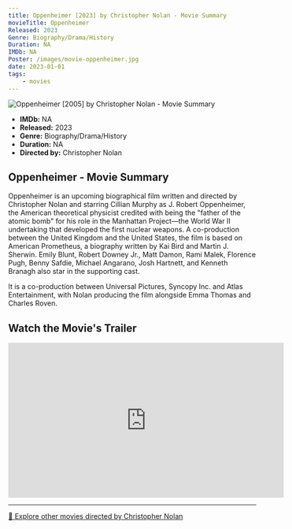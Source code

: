 ```yaml
---
title: Oppenheimer [2023] by Christopher Nolan - Movie Summary
movieTitle: Oppenheimer
Released: 2023
Genre: Biography/Drama/History
Duration: NA
IMDb: NA
Poster: /images/movie-oppenheimer.jpg
date: 2023-01-01
tags:
    - movies
---
```


![Oppenheimer [2005] by Christopher Nolan - Movie Summary](/images/movie-oppenheimer.jpg)

- **IMDb:** NA
- **Released:** 2023
- **Genre:** Biography/Drama/History
- **Duration:** NA
- **Directed by:** Christopher Nolan

## Oppenheimer - Movie Summary

Oppenheimer is an upcoming biographical film written and directed by Christopher Nolan and starring Cillian Murphy as J. Robert Oppenheimer, the American theoretical physicist credited with being the "father of the atomic bomb" for his role in the Manhattan Project—the World War II undertaking that developed the first nuclear weapons. A co-production between the United Kingdom and the United States, the film is based on American Prometheus, a biography written by Kai Bird and Martin J. Sherwin. Emily Blunt, Robert Downey Jr., Matt Damon, Rami Malek, Florence Pugh, Benny Safdie, Michael Angarano, Josh Hartnett, and Kenneth Branagh also star in the supporting cast.

It is a co-production between Universal Pictures, Syncopy Inc. and Atlas Entertainment, with Nolan producing the film alongside Emma Thomas and Charles Roven.

## Watch the Movie's Trailer

<iframe width="560" height="315" src="https://www.youtube-nocookie.com/embed/bK6ldnjE3Y0" title="YouTube video player" frameborder="0" allow="accelerometer; autoplay; clipboard-write; encrypted-media; gyroscope; picture-in-picture" allowfullscreen></iframe>

---

[🍿 Explore other movies directed by Christopher Nolan](/)